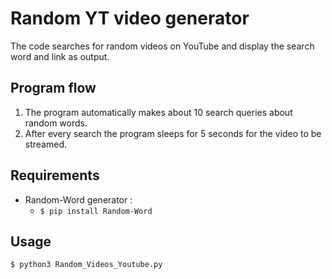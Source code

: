 # Random YT video generator

The code searches for random videos on YouTube and display the search word and link as output.

## Program flow

1. The program automatically makes about 10 search queries about random words.
2. After every search the program sleeps for 5 seconds for the video to be streamed.

## Requirements

- Random-Word generator :
  - ```$ pip install Random-Word```

## Usage

```$ python3 Random_Videos_Youtube.py```
  
